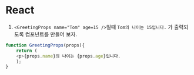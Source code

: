 # React
1. `<GreetingProps name="Tom" age=15 />`일때 `Tom의 나이는 15입니다.` 가 출력되도록 컴포넌트를 만들어 보자.
```javascript
function GreetingProps(props){
    return (
    <p>{props.name}의 나이는 {props.age}입니다.
    );
}
```
